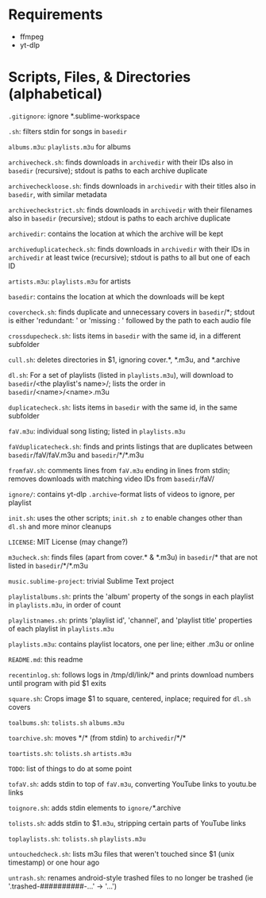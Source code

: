 # Requirements
- ffmpeg
- yt-dlp

# Scripts, Files, & Directories (alphabetical)
`.gitignore`: ignore \*.sublime-workspace

`.sh`: filters stdin for songs in `basedir`

`albums.m3u`: `playlists.m3u` for albums

`archivecheck.sh`: finds downloads in `archivedir` with their IDs also in `basedir` (recursive); stdout is paths to each archive duplicate

`archivecheckloose.sh`: finds downloads in `archivedir` with their titles also in `basedir`, with similar metadata

`archivecheckstrict.sh`: finds downloads in `archivedir` with their filenames also in `basedir` (recursive); stdout is paths to each archive duplicate

`archivedir`: contains the location at which the archive will be kept

`archiveduplicatecheck.sh`: finds downloads in `archivedir` with their IDs in `archivedir` at least twice (recursive); stdout is paths to all but one of each ID

`artists.m3u`: `playlists.m3u` for artists

`basedir`: contains the location at which the downloads will be kept

`covercheck.sh`: finds duplicate and unnecessary covers in `basedir`/\*; stdout is either 'redundant: ' or 'missing  : ' followed by the path to each audio file

`crossdupecheck.sh`: lists items in `basedir` with the same id, in a different subfolder

`cull.sh`: deletes directories in $1, ignoring cover.\*, \*.m3u, and \*.archive

`dl.sh`: For a set of playlists (listed in `playlists.m3u`), will download to `basedir`/\<the playlist's name>/; lists the order in `basedir`/\<name>/\<name>.m3u

`duplicatecheck.sh`: lists items in `basedir` with the same id, in the same subfolder

`faV.m3u`: individual song listing; listed in `playlists.m3u`

`faVduplicatecheck.sh`: finds and prints listings that are duplicates between `basedir`/faV/faV.m3u and `basedir`/\*/\*.m3u

`fromfaV.sh`: comments lines from `faV.m3u` ending in lines from stdin; removes downloads with matching video IDs from `basedir`/faV/

`ignore/`: contains yt-dlp `.archive`-format lists of videos to ignore, per playlist

`init.sh`: uses the other scripts; `init.sh z` to enable changes other than `dl.sh` and more minor cleanups

`LICENSE`: MIT License (may change?)

`m3ucheck.sh`: finds files (apart from cover.\* & \*.m3u) in `basedir`/\* that are not listed in `basedir`/\*/\*.m3u

`music.sublime-project`: trivial Sublime Text project

`playlistalbums.sh`: prints the 'album' property of the songs in each playlist in `playlists.m3u`, in order of count

`playlistnames.sh`: prints 'playlist id', 'channel', and 'playlist title' properties of each playlist in `playlists.m3u`

`playlists.m3u`: contains playlist locators, one per line; either .m3u or online

`README.md`: this readme

`recentinlog.sh`: follows logs in /tmp/dl/link/\* and prints download numbers until program with pid $1 exits

`square.sh`: Crops image $1 to square, centered, inplace; required for `dl.sh` covers

`toalbums.sh`: `tolists.sh` `albums.m3u`

`toarchive.sh`: moves \*/\* (from stdin) to `archivedir`/\*/\*

`toartists.sh`: `tolists.sh` `artists.m3u`

`TODO`: list of things to do at some point

`tofaV.sh`: adds stdin to top of `faV.m3u`, converting YouTube links to youtu.be links

`toignore.sh`: adds stdin elements to `ignore/`\*.archive

`tolists.sh`: adds stdin to $1`.m3u`, stripping certain parts of YouTube links

`toplaylists.sh`: `tolists.sh` `playlists.m3u`

`untouchedcheck.sh`: lists m3u files that weren't touched since $1 (unix timestamp) or one hour ago

`untrash.sh`: renames android-style trashed files to no longer be trashed (ie '.trashed-##########-...' -> '...')
